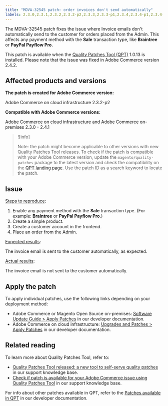 ```yaml
---
title: "MDVA-32545 patch: order invoices don't send automatically"
labels: 2.3.0,2.3.1,2.3.2,2.3.2-p2,2.3.3,2.3.3-p1,2.3.4,2.3.4-p1,2.3.4-p2,2.3.5,2.3.5-p1,2.3.5-p2,2.3.6,2.4.0,2.4.0-p1,2.4.1,QPT 1.0.13,QPT patches,Magento Commerce,Magento Commerce Cloud,Quality Patches Tool,order invoices,sale transaction type,send automatically,Adobe Commerce,cloud infrastructure,on-premises,quality patches for Adobe Commerce,Magento Open Source
---
```


The MDVA-32545 patch fixes the issue where Invoice emails don't automatically send to the customer for orders placed from the Admin. This affects any payment method with the **Sale** transaction type, like **Braintree** or **PayPal Payflow Pro**.

This patch is available when the [Quality Patches Tool (QPT)](https://devdocs.magento.com/guides/v2.4/comp-mgr/patching.html#mqp) 1.0.13 is installed. Please note that the issue was fixed in Adobe Commerce version 2.4.2.

## Affected products and versions

**The patch is created for Adobe Commerce version:**

Adobe Commerce on cloud infrastructure 2.3.2-p2

**Compatible with Adobe Commerce versions:**

Adobe Commerce on cloud infrastructure and Adobe Commerce on-premises 2.3.0 - 2.4.1

>![info]
>
 >Note: the patch might become applicable to other versions with new Quality Patches Tool releases. To check if the patch is compatible with your Adobe Commerce version, update the `magento/quality-patches` package to the latest version and check the compatibility on the [QPT landing page](https://devdocs.magento.com/quality-patches/tool.html#patch-grid). Use the patch ID as a search keyword to locate the patch.

## Issue

<ins>Steps to reproduce</ins>:

1. Enable any payment method with the **Sale** transaction type. (For example: **Braintree** or **PayPal Payflow Pro**.)
1. Create a simple product.
1. Create a customer account in the frontend.
1. Place an order from the Admin.

<ins>Expected results</ins>:

The invoice email is sent to the customer automatically, as expected.

<ins>Actual results</ins>:

The invoice email is not sent to the customer automatically.

## Apply the patch

To apply individual patches, use the following links depending on your deployment method:

* Adobe Commerce or Magento Open Source on-premises: [Software Update Guide > Apply Patches](https://devdocs.magento.com/guides/v2.4/comp-mgr/patching/mqp.html) in our developer documentation.
* Adobe Commerce on cloud infrastructure: [Upgrades and Patches > Apply Patches](https://devdocs.magento.com/cloud/project/project-patch.html) in our developer documentation.

## Related reading

To learn more about Quality Patches Tool, refer to:

* [Quality Patches Tool released: a new tool to self-serve quality patches](https://support.magento.com/hc/en-us/articles/360047139492) in our support knowledge base.
* [Check if patch is available for your Adobe Commerce issue using Quality Patches Tool](https://support.magento.com/hc/en-us/articles/360047125252) in our support knowledge base.

For info about other patches available in QPT, refer to the [Patches available in QPT](https://devdocs.magento.com/quality-patches/tool.html#patch-grid) in our developer documentation.
